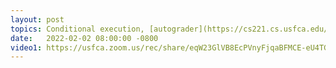 ```yaml
---
layout: post
topics: Conditional execution, [autograder](https://cs221.cs.usfca.edu/slides/autograder.html), assigned [lab02](assignments/lab02.html) due Mon 2/7
date:   2022-02-02 08:00:00 -0800
video1: https://usfca.zoom.us/rec/share/eqW23GlVB8EcPVnyFjqaBFMCE-eU4TGtEptUTDPqWiO6zKYao4OEZ-n-p2OPymqW.pB1vnNFEHRxKVVud
---
```

